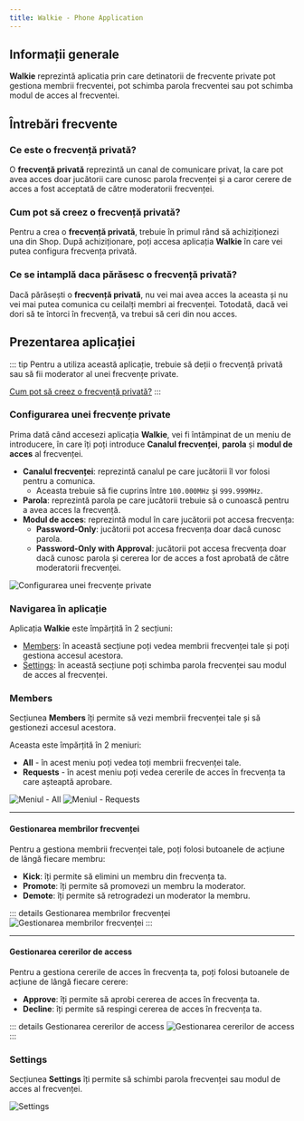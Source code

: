 ```yaml
---
title: Walkie - Phone Application
---
```


## Informații generale

**Walkie** reprezintă aplicatia prin care detinatorii de frecvente private pot gestiona membrii frecventei, pot schimba parola frecventei sau pot schimba modul de acces al frecventei.

## Întrebări frecvente

### Ce este o frecvență privată?

O **frecvență privată** reprezintă un canal de comunicare privat, la care pot avea acces doar jucătorii care cunosc parola frecvenței și a caror cerere de acces a fost acceptată de către moderatorii frecvenței.

### Cum pot să creez o frecvență privată?

Pentru a crea o **frecvență privată**, trebuie în primul rând să achiziționezi una din Shop. După achiziționare, poți accesa aplicația **Walkie** în care vei putea configura frecvența privată.

### Ce se intamplă daca părăsesc o frecvență privată?

Dacă părăsești o **frecvență privată**, nu vei mai avea acces la aceasta și nu vei mai putea comunica cu ceilalți membri ai frecvenței. Totodată, dacă vei dori să te întorci în frecvență, va trebui să ceri din nou acces.

## Prezentarea aplicației

::: tip
Pentru a utiliza această aplicație, trebuie să deții o frecvență privată sau să fii moderator al unei frecvențe private.

[Cum pot să creez o frecvență privată?](#cum-pot-sa-creez-o-frecventa-privata)
:::

### Configurarea unei frecvențe private

Prima dată când accesezi aplicația **Walkie**, vei fi întâmpinat de un meniu de introducere, în care îți poți introduce **Canalul frecvenței**, **parola** și **modul de acces** al frecvenței.

- **Canalul frecvenței**: reprezintă canalul pe care jucătorii îl vor folosi pentru a comunica.
  - Aceasta trebuie să fie cuprins între `100.000MHz` și `999.999MHz`.
- **Parola**: reprezintă parola pe care jucătorii trebuie să o cunoască pentru a avea acces la frecvență.
- **Modul de acces**: reprezintă modul în care jucătorii pot accesa frecvența:
  - **Password-Only**: jucătorii pot accesa frecvența doar dacă cunosc parola.
  -  **Password-Only with Approval**: jucătorii pot accesa frecvența doar dacă cunosc parola și cererea lor de acces a fost aprobată de către moderatorii frecvenței.

<Image src="https://i.imgur.com/RZn8K2z.gif" alt="Configurarea unei frecvențe private" />

### Navigarea în aplicație

Aplicația **Walkie** este împărțită în 2 secțiuni:

- [Members](#members): în această secțiune poți vedea membrii frecvenței tale și poți gestiona accesul acestora.
- [Settings](#settings): în această secțiune poți schimba parola frecvenței sau modul de acces al frecvenței.

### Members

Secțiunea **Members** îți permite să vezi membrii frecvenței tale și să gestionezi accesul acestora.

Aceasta este împărțită în 2 meniuri:

- **All** - în acest meniu poți vedea toți membrii frecvenței tale.
- **Requests** - în acest meniu poți vedea cererile de acces în frecvența ta care așteaptă aprobare.

<Image src="https://i.imgur.com/65bCjqL.png" alt="Meniul - All" label="Meniul - All" />
<Image src="https://i.imgur.com/BSnhCSq.png" alt="Meniul - Requests" label="Meniul - Requests" />

---

#### Gestionarea membrilor frecvenței

Pentru a gestiona membrii frecvenței tale, poți folosi butoanele de acțiune de lângă fiecare membru:

- **Kick**: îți permite să elimini un membru din frecvența ta.
- **Promote**: îți permite să promovezi un membru la moderator.
- **Demote**: îți permite să retrogradezi un moderator la membru.

::: details Gestionarea membrilor frecvenței
<Image src="https://i.imgur.com/IOnZSWD.gif" alt="Gestionarea membrilor frecvenței" />
:::

--- 

#### Gestionarea cererilor de access

Pentru a gestiona cererile de acces în frecvența ta, poți folosi butoanele de acțiune de lângă fiecare cerere:

- **Approve**: îți permite să aprobi cererea de acces în frecvența ta.
- **Decline**: îți permite să respingi cererea de acces în frecvența ta.

::: details Gestionarea cererilor de access
<Image src="https://i.imgur.com/DUzLuom.gif" alt="Gestionarea cererilor de access" />
:::

### Settings

Secțiunea **Settings** îți permite să schimbi parola frecvenței sau modul de acces al frecvenței.

<Image src="https://i.imgur.com/SzVwLAE.png" alt="Settings" label="Settings" />